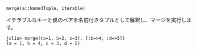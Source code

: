 ```
merge(a::NamedTuple, iterable)
```

イテラブルなキーと値のペアを名前付きタプルとして解釈し、マージを実行します。

```jldoctest
julia> merge((a=1, b=2, c=3), [:b=>4, :d=>5])
(a = 1, b = 4, c = 3, d = 5)
```
